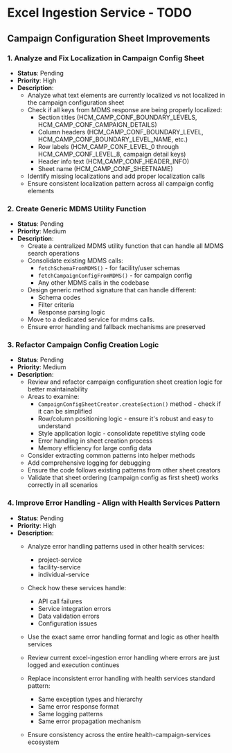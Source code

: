 # Excel Ingestion Service - TODO

## Campaign Configuration Sheet Improvements

### 1. Analyze and Fix Localization in Campaign Config Sheet
- **Status**: Pending
- **Priority**: High
- **Description**: 
  - Analyze what text elements are currently localized vs not localized in the campaign configuration sheet
  - Check if all keys from MDMS response are being properly localized:
    - Section titles (HCM_CAMP_CONF_BOUNDARY_LEVELS, HCM_CAMP_CONF_CAMPAIGN_DETAILS)
    - Column headers (HCM_CAMP_CONF_BOUNDARY_LEVEL, HCM_CAMP_CONF_BOUNDARY_LEVEL_NAME, etc.)
    - Row labels (HCM_CAMP_CONF_LEVEL_0 through HCM_CAMP_CONF_LEVEL_8, campaign detail keys)
    - Header info text (HCM_CAMP_CONF_HEADER_INFO)
    - Sheet name (HCM_CAMP_CONF_SHEETNAME)
  - Identify missing localizations and add proper localization calls
  - Ensure consistent localization pattern across all campaign config elements

### 2. Create Generic MDMS Utility Function
- **Status**: Pending  
- **Priority**: Medium
- **Description**:
  - Create a centralized MDMS utility function that can handle all MDMS search operations
  - Consolidate existing MDMS calls:
    - `fetchSchemaFromMDMS()` - for facility/user schemas
    - `fetchCampaignConfigFromMDMS()` - for campaign config
    - Any other MDMS calls in the codebase
  - Design generic method signature that can handle different:
    - Schema codes
    - Filter criteria
    - Response parsing logic
  - Move to a dedicated service for mdms calls.
  - Ensure error handling and fallback mechanisms are preserved

### 3. Refactor Campaign Config Creation Logic
- **Status**: Pending
- **Priority**: Medium  
- **Description**:
  - Review and refactor campaign configuration sheet creation logic for better maintainability
  - Areas to examine:
    - `CampaignConfigSheetCreator.createSection()` method - check if it can be simplified
    - Row/column positioning logic - ensure it's robust and easy to understand
    - Style application logic - consolidate repetitive styling code
    - Error handling in sheet creation process
    - Memory efficiency for large config data
  - Consider extracting common patterns into helper methods
  - Add comprehensive logging for debugging
  - Ensure the code follows existing patterns from other sheet creators
  - Validate that sheet ordering (campaign config as first sheet) works correctly in all scenarios

### 4. Improve Error Handling - Align with Health Services Pattern
- **Status**: Pending
- **Priority**: High
- **Description**:
  - Analyze error handling patterns used in other health services:
    - project-service
    - facility-service  
    - individual-service

  - Check how these services handle:
    - API call failures
    - Service integration errors
    - Data validation errors
    - Configuration issues
  - Use the exact same error handling format and logic as other health services
  - Review current excel-ingestion error handling where errors are just logged and execution continues
  - Replace inconsistent error handling with health services standard pattern:
    - Same exception types and hierarchy
    - Same error response format
    - Same logging patterns
    - Same error propagation mechanism
  - Ensure consistency across the entire health-campaign-services ecosystem